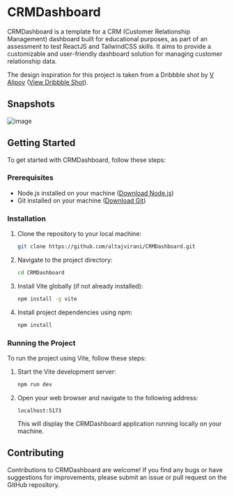 # CRMDashboard

CRMDashboard is a template for a CRM (Customer Relationship Management) dashboard built for educational purposes, as part of an assessment to test ReactJS and TailwindCSS skills. It aims to provide a customizable and user-friendly dashboard solution for managing customer relationship data.

The design inspiration for this project is taken from a Dribbble shot by [V Alipov](https://dribbble.com/alipov) ([View Dribbble Shot](https://dribbble.com/shots/23465580-CRM-Saas-Innovate-Hub)).

## Snapshots

![image](https://user-images.githubusercontent.com/85060648/179057156-8143e9a1-1623-4b9f-b289-9f0b81d610c9.png)

## Getting Started

To get started with CRMDashboard, follow these steps:

### Prerequisites

- Node.js installed on your machine ([Download Node.js](https://nodejs.org/))
- Git installed on your machine ([Download Git](https://git-scm.com/))

### Installation

1. Clone the repository to your local machine:

   ```bash
   git clone https://github.com/altajvirani/CRMDashboard.git
   ```

2. Navigate to the project directory:

   ```bash
   cd CRMDashboard
   ```

3. Install Vite globally (if not already installed):

   ```bash
   npm install -g vite
   ```

4. Install project dependencies using npm:

   ```bash
   npm install
   ```

### Running the Project

To run the project using Vite, follow these steps:

1. Start the Vite development server:

   ```bash
   npm run dev
   ```

2. Open your web browser and navigate to the following address:

   ```
   localhost:5173
   ```

   This will display the CRMDashboard application running locally on your machine.

## Contributing

Contributions to CRMDashboard are welcome! If you find any bugs or have suggestions for improvements, please submit an issue or pull request on the GitHub repository.
